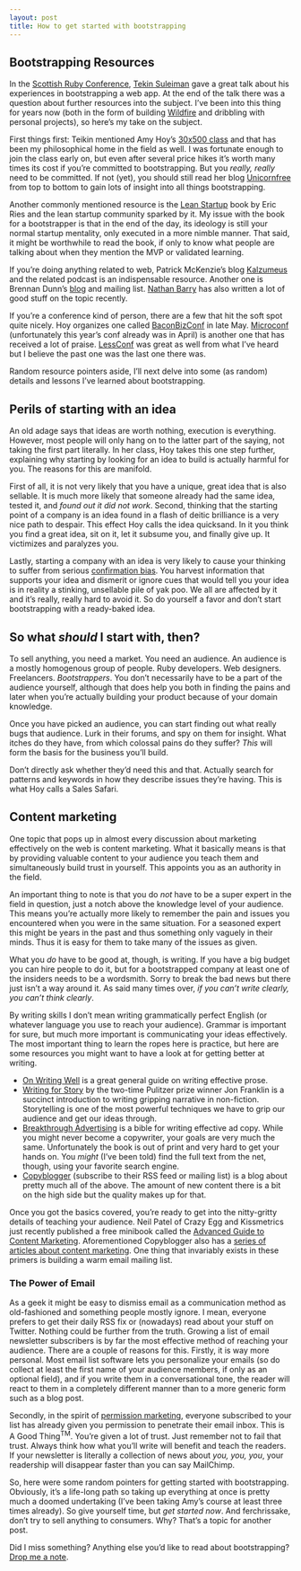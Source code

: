 ```yaml
---
layout: post
title: How to get started with bootstrapping
---
```


## Bootstrapping Resources

In the [Scottish Ruby Conference](http://2013.scottishrubyconference.com), [Tekin Suleiman](https://twitter.com/tekin) gave a great talk about his experiences in bootstrapping a web app. At the end of the talk there was a question about further resources into the subject. I’ve been into this thing for years now (both in the form of building [Wildfire](http://www.wildfire.com) and dribbling with personal projects), so here’s my take on the subject.

First things first: Teikin mentioned Amy Hoy’s [30x500 class](http://unicornfree.com/2013/30x500-is-dead-long-live-30x500) and that has been my philosophical home in the field as well. I was fortunate enough to join the class early on, but even after several price hikes it’s worth many times its cost if you’re committed to bootstrapping. But you *really, really* need to be committed. If not (yet), you should still read her blog [Unicornfree](http://unicornfree.com) from top to bottom to gain lots of insight into all things bootstrapping.

Another commonly mentioned resource is the [Lean Startup](http://www.amazon.com/dp/0307887898/?tag=jlainenet-20) book by Eric Ries and the lean startup community sparked by it. My issue with the book for a bootstrapper is that in the end of the day, its ideology is still your normal startup mentality, only executed in a more nimble manner. That said, it might be worthwhile to read the book, if only to know what people are talking about when they mention the MVP or validated learning.

If you’re doing anything related to web, Patrick McKenzie’s blog [Kalzumeus](http://www.kalzumeus.com/blog/) and the related podcast is an indispensable resource. Another one is Brennan Dunn’s [blog](http://planscope.io/blog/) and mailing list. [Nathan Barry](http://nathanbarry.com) has also written a lot of good stuff on the topic recently.

If you’re a conference kind of person, there are a few that hit the soft spot quite nicely. Hoy organizes one called [BaconBizConf](http://unicornfree.com/2013/baconbizconf-philadelphia-may-30-31) in late May. [Microconf](http://www.microconf.com) (unfortunately this year’s conf already was in April) is another one that has received a lot of praise. [LessConf](http://lessconf.lesseverything.com) was great as well from what I’ve heard but I believe the past one was the last one there was.

Random resource pointers aside, I’ll next delve into some (as random) details and lessons I’ve learned about bootstrapping.

## Perils of starting with an idea

An old adage says that ideas are worth nothing, execution is everything. However, most people will only hang on to the latter part of the saying, not taking the first part literally. In her class, Hoy takes this one step further, explaining why starting by looking for an idea to build is actually harmful for you. The reasons for this are manifold.

First of all, it is not very likely that you have a unique, great idea that is also sellable. It is much more likely that someone already had the same idea, tested it, and *found out it did not work*. Second, thinking that the starting point of a company is an idea found in a flash of deitic brilliance is a very nice path to despair. This effect Hoy calls the idea quicksand. In it you think you find a great idea, sit on it, let it subsume you, and finally give up. It victimizes and paralyzes you.

Lastly, starting a company with an idea is very likely to cause your thinking to suffer from serious [confirmation bias](http://en.wikipedia.org/wiki/Confirmation_bias). You harvest information that supports your idea and dismerit or ignore cues that would tell you your idea is in reality a stinking, unsellable pile of yak poo. We all are affected by it and it’s really, really hard to avoid it. So do yourself a favor and don’t start bootstrapping with a ready-baked idea.

## So what *should* I start with, then?

To sell anything, you need a market. You need an audience. An audience is a mostly homogenous group of people. Ruby developers. Web designers. Freelancers. *Bootstrappers*. You don’t necessarily have to be a part of the audience yourself, although that does help you both in finding the pains and later when you’re actually building your product because of your domain knowledge.

Once you have picked an audience, you can start finding out what really bugs that audience. Lurk in their forums, and spy on them for insight. What itches do they have, from which colossal pains do they suffer? *This* will form the basis for the business you’ll build.

Don’t directly ask whether they’d need this and that. Actually search for patterns and keywords in how they describe issues they’re having. This is what Hoy calls a Sales Safari.

## Content marketing

One topic that pops up in almost every discussion about marketing effectively on the web is content marketing. What it basically means is that by providing valuable content to your audience you teach them and simultaneously build trust in yourself. This appoints you as an authority in the field.

An important thing to note is that you do *not* have to be a super expert in the field in question, just a notch above the knowledge level of your audience. This means you’re actually more likely to remember the pain and issues you encountered when you were in the same situation. For a seasoned expert this might be years in the past and thus something only vaguely in their minds. Thus it is easy for them to take many of the issues as given.

What you *do* have to be good at, though, is writing. If you have a big budget you can hire people to do it, but for a bootstrapped company at least one of the insiders needs to be a wordsmith. Sorry to break the bad news but there just isn’t a way around it. As said many times over, *if you can’t write clearly, you can’t think clearly*.

By writing skills I don’t mean writing grammatically perfect English (or whatever language you use to reach your audience). Grammar is important for sure, but much more important is communicating your ideas effectively. The most important thing to learn the ropes here is practice, but here are some resources you might want to have a look at for getting better at writing.

* [On Writing Well](http://www.amazon.com/dp/0060891548/?tag=jlainenet-20) is a great general guide on writing effective prose.
* [Writing for Story](http://www.amazon.com/Writing-Story-Dramatic-Nonfiction-Reference/dp/0452272955/ref=sr_1_1?s=books&ie=UTF8&qid=1368444822&sr=1-1&keywords=writing+for+story) by the two-time Pulitzer prize winner Jon Franklin is a succinct introduction to writing gripping narrative in non-fiction. Storytelling is one of the most powerful techniques we have to grip our audience and get our ideas through.
* [Breakthrough Advertising](http://www.amazon.com/dp/0887232981/?tag=jlainenet-20) is a bible for writing effective ad copy. While you might never become a copywriter, your goals are very much the same. Unfortunately the book is out of print and very hard to get your hands on. You *might* (I’ve been told) find the full text from the net, though, using your favorite search engine.
* [Copyblogger](http://www.copyblogger.com/blog/) (subscribe to their RSS feed or mailing list) is a blog about pretty much all of the above. The amount of new content there is a bit on the high side but the quality makes up for that.

Once you got the basics covered, you’re ready to get into the nitty-gritty details of teaching your audience. Neil Patel of Crazy Egg and Kissmetrics just recently published a free minibook called the [Advanced Guide to Content Marketing](http://www.quicksprout.com/2013/04/29/the-advanced-guide-to-content-marketing/
). Aforementioned Copyblogger also has a [series of articles about content marketing](http://www.copyblogger.com/content-marketing). One thing that invariably exists in these primers is building a warm email mailing list.

### The Power of Email

As a geek it might be easy to dismiss email as a communication method as old-fashioned and something people mostly ignore. I mean, everyone prefers to get their daily RSS fix or (nowadays) read about your stuff on Twitter. Nothing could be further from the truth. Growing a list of email newsletter subscribers is by far the most effective method of reaching your audience. There are a couple of reasons for this. Firstly, it is way more personal. Most email list software lets you personalize your emails (so do collect at least the first name of your audience members, if only as an optional field), and if you write them in a conversational tone, the reader will react to them in a completely different manner than to a more generic form such as a blog post.

Secondly, in the spirit of [permission marketing](http://en.wikipedia.org/wiki/Permission_marketing), everyone subscribed to your list has already given you permission to penetrate their email inbox. This is A Good Thing<sup>TM</sup>. You’re given a lot of trust. Just remember not to fail that trust. Always think how what you’ll write will benefit and teach the readers. If your newsletter is literally a collection of news about *you, you, you*, your readership will disappear faster than you can say MailChimp.

So, here were some random pointers for getting started with bootstrapping. Obviously, it’s a life-long path so taking up everything at once is pretty much a doomed undertaking (I’ve been taking Amy’s course at least three times already). So give yourself time, but *get started now*. And ferchrissake, don’t try to sell anything to consumers. Why? That’s a topic for another post.

Did I miss something? Anything else you’d like to read about bootstrapping? [Drop me a note](https://www.twitter.com/jarkko).